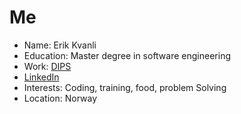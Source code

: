# Me

- Name: Erik Kvanli
- Education: Master degree in software engineering
- Work: [DIPS](http://dips.com/)
- [LinkedIn](https://www.linkedin.com/in/erik-kvanli-15024488)
- Interests: Coding, training, food, problem Solving
- Location: Norway